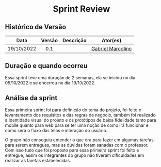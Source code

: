 <h1 align="center">Sprint Review</h1>

## Histórico de Versão

|    Data    | Versão | Descrição |                       Ator(es)                       |
| :--------: | :----: | :-------: | :--------------------------------------------------: |
| 19/10/2022 |  0.1   |           | [Gabriel Marcolino](https://github.com/GabrielMR360) |

## Duração e quando ocorreu

Essa sprint teve uma duração de 2 semanas, ela se iniciou no dia 05/10/2022 e se encerrou no dia 19/10/2022.

## Análise da sprint

Essa primeira sprint foi para definição do tema do projeto, foi feito o levantamento dos requisitos e das regras de negócio, também foi realizado a identidade visual do projeto e os protótipos de baixa fidelidade tanto para mobile quanto para web para se ter uma noção de como irá funcionar e como será o fluxo das telas e interação do usuário.

O grupo não conseguiu entender o que era para fazer em algumas tarefas para serem entregues, mas as dúvidas foram sanadas com o professor. Com isso tudo que foi proposto para essa primeira sprint foi feito e entregue, assim os integrantes do grupo não tiveram dificuldades em realizar as tarefas estabelecidas.
